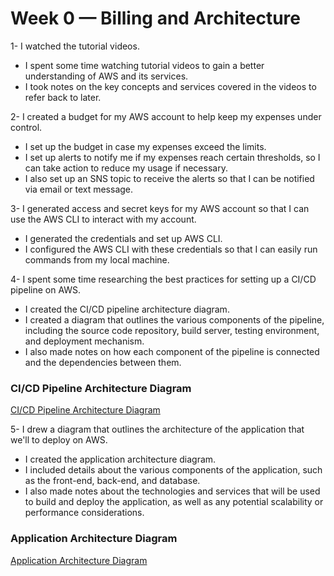 # Week 0 — Billing and Architecture

1- I watched the tutorial videos.

- I spent some time watching tutorial videos to gain a better understanding of AWS and its services.
- I took notes on the key concepts and services covered in the videos to refer back to later.

2- I created a budget for my AWS account to help keep my expenses under control.

- I set up the budget in case my expenses exceed the limits.
- I set up alerts to notify me if my expenses reach certain thresholds, so I can take action to reduce my usage if necessary.
- I also set up an SNS topic to receive the alerts so that I can be notified via email or text message.

3- I generated access and secret keys for my AWS account so that I can use the AWS CLI to interact with my account.

- I generated the credentials and set up AWS CLI.
- I configured the AWS CLI with these credentials so that I can easily run commands from my local machine.

4- I spent some time researching the best practices for setting up a CI/CD pipeline on AWS.

- I created the CI/CD pipeline architecture diagram.
- I created a diagram that outlines the various components of the pipeline, including the source code repository, build server, testing environment, and deployment mechanism.
- I also made notes on how each component of the pipeline is connected and the dependencies between them.

### CI/CD Pipeline Architecture Diagram
<a href="https://online.visual-paradigm.com/community/share/automation-process-19jxgjf6yf" target="_blank">CI/CD Pipeline Architecture Diagram</a>


5- I drew a diagram that outlines the architecture of the application that we'll to deploy on AWS.

- I created the application architecture diagram.
- I included details about the various components of the application, such as the front-end, back-end, and database.
- I also made notes about the technologies and services that will be used to build and deploy the application, as well as any potential scalability or performance considerations.

### Application Architecture Diagram
<a href="https://online.visual-paradigm.com/community/share/crudder-app-19jx2tqbm1" target="_blank">Application Architecture Diagram</a>



